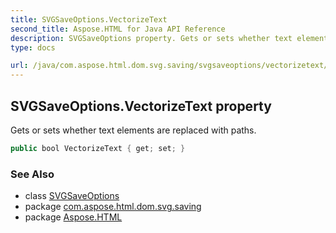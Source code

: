 ```yaml
---
title: SVGSaveOptions.VectorizeText
second_title: Aspose.HTML for Java API Reference
description: SVGSaveOptions property. Gets or sets whether text elements are replaced with paths
type: docs

url: /java/com.aspose.html.dom.svg.saving/svgsaveoptions/vectorizetext/
---
```

## SVGSaveOptions.VectorizeText property

Gets or sets whether text elements are replaced with paths.

```java
public bool VectorizeText { get; set; }
```

### See Also

* class [SVGSaveOptions](../)
* package [com.aspose.html.dom.svg.saving](../../../com.aspose.html.dom.svg.saving/)
* package [Aspose.HTML](../../../)
